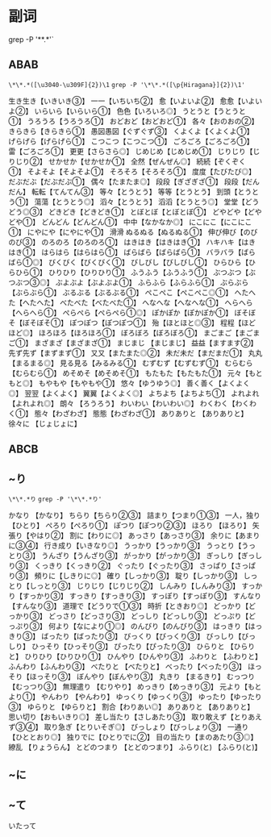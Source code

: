 # 副词

grep -P '\*\*.*'`

## ABAB

`\*\*.*([\u3040-\u309F]{2})\1`
`grep -P '\*\*.*([\p{Hiragana}]{2})\1'`

生き生き【いきいき③】
一一【いちいち②】
愈【いよいよ②】
愈愈【いよいよ②】
いらいら【いらいら①】
色色【いろいろ◎】
うとうと【うとうと①】
うろうろ【うろうろ①】
おどおど【おどおど①】
各々【おのおの②】
きらきら【きらきら①】
愚図愚図【ぐずぐず③】
くよくよ【くよくよ①】
げらげら【げらげら①】
こつこつ【こつこつ①】
ごろごろ【ごろごろ①】
雷【ごろごろ①】
更更【さらさら◎】
じめじめ【じめじめ①】
じりじり【じりじり②】
せかせか【せかせか①】
全然【ぜんぜん◎】
続続【ぞくぞく①】
そよそよ【そよそよ①】
そろそろ【そろそろ①】
度度【たびたび◎】
だぶだぶ【だぶだぶ①】
偶々【たまたま◎】
段段【ぎざぎざ①】
段段【だんだん】
転転【てんてん③】
等々【とうとう】
等等【とうとう】
到頭【とうとう①】
蕩蕩【とうとう◎】
滔々【とうとう】
滔滔【とうとう◎】
堂堂【どうどう◎③】
どきどき【どきどき①】
とぼとぼ【とぼとぼ①】
どやどや【どやどや①】
どんどん【どんどん①】
中中【なかなか◎】
にこにこ【にこにこ①】
にやにや【にやにや①】
滑滑
ぬるぬる【ぬるぬる①】
伸び伸び【のびのび③】
のろのろ【のろのろ①】
はきはき【はきはき①】
ハキハキ【はきはき①】
はらはら【はらはら①】
ばらばら【ばらばら①】
バラバラ【ばらばら①◎】
びくびく【びくびく①】
びしびし【びしびし①】
ひらひら【ひらひら①】
ひりひり【ひりひり①】
ふうふう【ふうふう①】
ぶつぶつ【ぶつぶつ③◎】
ぶよぶよ【ぶよぶよ①】
ふらふら【ふらふら①】
ぶらぶら【ぶらぶら①】
ぶるぶる【ぶるぶる①】
ぺこぺこ【ぺこぺこ◎①】
へたへた【へたへた】
べたべた【べたべた①】
へなへな【へなへな①】
へらへら【へらへら①】
ぺらぺら【ぺらぺら①◎】
ぽかぽか【ぽかぽか①】
ぼそぼそ【ぼそぼそ①】
ぽつぽつ【ぽつぽつ①】
殆【ほとほと◎③】
程程【ほどほど◎】
ほろほろ【ほろほろ①】
ぼろぼろ【ぼろぼろ①】
まごまご【まごまご①】
まざまざ【まざまざ①】
まじまじ 【まじまじ】
益益【ますます②】
先ず先ず【まずまず①】
又又【またまた◎②】
未だ未だ【まだまだ①】
丸丸【まるまる◎】
見る見る【みるみる①】
むずむず【むずむず①】
むらむら【むらむら①】
めそめそ【めそめそ①】
もたもた【もたもた①】
元々【もともと◎】
もやもや【もやもや①】
悠々【ゆうゆう◎】
善く善く【よくよく◎】
翌翌【よくよく】
翼翼【よくよく◎】
よちよち【よちよち①】
よれよれ【よれよれ◎】
朗々 【ろうろう】
わいわい【わいわい◎】
わくわく【わくわく①】
態々【わざわざ】
態態【わざわざ①】
ありありと 【ありありと】
徐々に 【じょじょに】

## ABCB


## ~り

`\*\*.*り`
`grep -P '\*\*.*り'`

かなり 【かなり】
ちらり【ちらり②③】
詰まり【つまり①③】
一人，独り 【ひとり】
ぺろり【ぺろり①】
ぽつり【ぽつり②③】
ほろり 【ほろり】
矢張り【やはり②】
割に【わりに◎】
あっさり【あっさり③】
余りに【あまりに③④】
行き成り【いきなり◎】
うっかり【うっかり③】
うっとり【うっとり③】
うんざり【うんざり③】
がっかり【がっかり③】
ぎっしり【ぎっしり③】
くっきり【くっきり②】
ぐったり【ぐったり③】
さっぱり【さっぱり③】
頻りに【しきりに◎】
確り【しっかり③】
聢り【しっかり③】
しっとり【しっとり③】
じりじり【じりじり②】
しんみり【しんみり③】
すっかり【すっかり③】
すっきり【すっきり③】
すっぽり【すっぽり③】
すんなり【すんなり③】
道理で【どうりで①③】
時折【ときおり◎】
どっかり【どっかり③】
どっさり【どっさり③】
どっしり【どっしり③】
どっぷり【どっぷり③】
何より【なにより①◎】
のんびり【のんびり③】
はっきり【はっきり③】
ばったり【ばったり③】
びっくり【びっくり③】
びっしり【びっしり】
ひっそり【ひっそり③】
ぴったり【ぴったり③】
ひらりと 【ひらりと】
ひりひり【ひりひり①】
ひんやり【ひんやり③】
ふわりと 【ふわりと】
ふんわり【ふんわり③】
べたりと 【べたりと】
べったり【べったり③】
ほっそり【ほっそり③】
ぼんやり【ぼんやり③】
丸きり 【まるきり】
むっつり【むっつり③】
無理遣り 【むりやり】
めっきり【めっきり③】
元より【もとより①】
やんわり 【やんわり】
ゆっくり【ゆっくり③】
ゆったり【ゆったり③】
ゆらりと 【ゆらりと】
割合【わりあい◎】
ありありと 【ありありと】
思い切り【おもいきり◎】
差し当たり【さしあたり③】
取り敢えず【とりあえず③④】
取り急ぎ【とりいそぎ◎】
びっしょり【びっしょり③】
一通り【ひととおり◎】
独りでに【ひとりでに②】
目の当たり【まのあたり③◎】
繚乱 【りょうらん】
とどのつまり 【とどのつまり】
ふらり(と) 【ふらり(と)】

## ~に

## ~て

いたって
